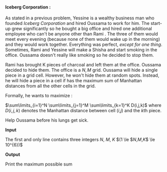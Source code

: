 #### Iceberg Corporation :

As stated in a previous problem, Yessine is a wealthy business man who founded *Iceberg Corporation* and hired Oussama to work for him. The start-up grew significantly so he bought a big office and hired one additional employee who can't be anyone other than Rami . The three of them would meet every evening (because none of them would wake up in the morning) and they would work together. Everything was perfect, *except for one thing*. Sometimes, Rami and Yessine will make a Shisha and start smoking in the office. Oussama doesn't really like smoking so he decided to stop them.

Rami has brought K pieces of charcoal and left them at the office. Oussama decided to hide them. The office is a $N,M$ grid. Oussama will hide a single piece in a grid cell. However, he won't hide them at random spots. Instead, he will hide a piece in a cell if has the maximum sum of Manhattan distances from all the other cells in the grid.

Formally, he wants to maximize :

$\sum\limits_{i=1}^N \sum\limits_{j=1}^M \sum\limits_{k=1}^K D(i,j,k)$  where $D(i,j,k)$ denotes the Manhattan distance between cell ($i$,$j$) and the $k$th piece.

Help Oussama before his lungs get sick.

**Input**

The first and only line contains three integers $N$, $M$, $K$  $(1 \le  $$N$,$M$,$K$$  \le 10^{6})$

**Output**

Print the maximum possible sum